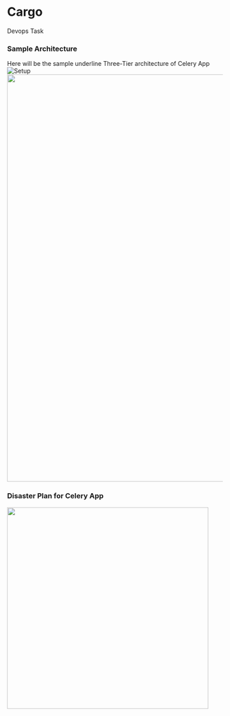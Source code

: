 # Cargo
Devops Task
### Sample Architecture

Here will be the sample underline Three-Tier architecture of Celery App
![Setup](https://user-images.githubusercontent.com/78690371/140008582-4a4bb976-fff1-47c7-974d-563b5e58c3d3.png)
<img src="https://github.com/demo-syte/Cargo/assets/78690371/19130e1f-c24e-4aa5-ac8d-5a5cfdf0e5dd" width="950"/>
### Disaster Plan for Celery App
<img src="https://github.com/demo-syte/Cargo/assets/78690371/b69050f4-4056-46ba-9999-3b49e575acde" width="470"/>
